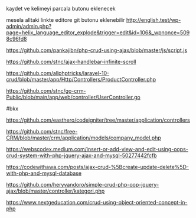 
kaydet ve kelimeyi parcala butonu eklenecek 



mesela alltaki linkte editore git butonu eklenebilir 
http://english.test/wp-admin/admin.php?page=helix_language_editor_explode&trigger=edit&id=106&_wpnonce=5098c96fd8



https://github.com/pankajibn/php-crud-using-ajax/blob/master/js/script.js

https://github.com/stnc/ajax-handlebar-infinite-scroll




https://github.com/allphptricks/laravel-10-crud/blob/master/app/Http/Controllers/ProductController.php

https://github.com/stnc/go-crm-Public/blob/main/app/web/controller/UserController.go


#bkx 

https://github.com/easthero/codeigniter/tree/master/application/controllers

https://github.com/stnc/free-CRM/blob/master/crm/application/models/company_model.php

https://webscodex.medium.com/insert-or-add-view-and-edit-using-oops-crud-system-with-php-jquery-ajax-and-mysql-50277442fcfb

https://codewithawa.com/posts/ajax-crud-%5Bcreate-update-delete%5D-with-php-and-mysql-database

https://github.com/heryvandoro/simple-crud-php-oop-jquery-ajax/blob/master/controller/kategori.php


https://www.nextgeducation.com/crud-using-object-oriented-concept-in-php
